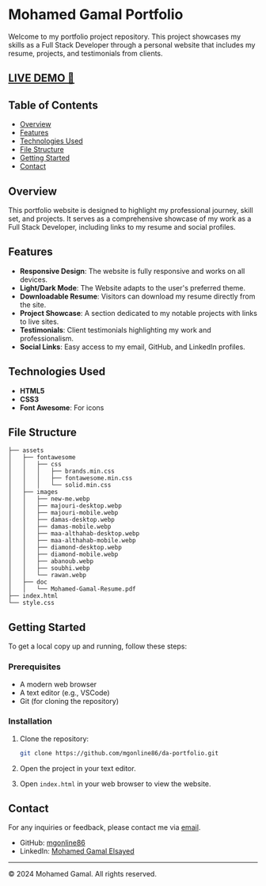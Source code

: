# Mohamed Gamal Portfolio

Welcome to my portfolio project repository. This project showcases my skills as a Full Stack Developer through a personal website that includes my resume, projects, and testimonials from clients.

## [LIVE DEMO 🚀](https://mgonline86.github.io/da-portfolio/)

## Table of Contents

- [Overview](#overview)
- [Features](#features)
- [Technologies Used](#technologies-used)
- [File Structure](#file-structure)
- [Getting Started](#getting-started)
- [Contact](#contact)

## Overview

This portfolio website is designed to highlight my professional journey, skill set, and projects. It serves as a comprehensive showcase of my work as a Full Stack Developer, including links to my resume and social profiles.

## Features

- **Responsive Design**: The website is fully responsive and works on all devices.
- **Light/Dark Mode**: The Website adapts to the user's preferred theme.
- **Downloadable Resume**: Visitors can download my resume directly from the site.
- **Project Showcase**: A section dedicated to my notable projects with links to live sites.
- **Testimonials**: Client testimonials highlighting my work and professionalism.
- **Social Links**: Easy access to my email, GitHub, and LinkedIn profiles.

## Technologies Used

- **HTML5**
- **CSS3**
- **Font Awesome**: For icons

## File Structure

```plaintext
├── assets
│   ├── fontawesome
│   │   ├── css
│   │   │   ├── brands.min.css
│   │   │   ├── fontawesome.min.css
│   │   │   └── solid.min.css
│   ├── images
│   │   ├── new-me.webp
│   │   ├── majouri-desktop.webp
│   │   ├── majouri-mobile.webp
│   │   ├── damas-desktop.webp
│   │   ├── damas-mobile.webp
│   │   ├── maa-althahab-desktop.webp
│   │   ├── maa-althahab-mobile.webp
│   │   ├── diamond-desktop.webp
│   │   ├── diamond-mobile.webp
│   │   ├── abanoub.webp
│   │   ├── soubhi.webp
│   │   └── rawan.webp
│   ├── doc
│   │   └── Mohamed-Gamal-Resume.pdf
├── index.html
└── style.css
```

## Getting Started

To get a local copy up and running, follow these steps:

### Prerequisites

- A modern web browser
- A text editor (e.g., VSCode)
- Git (for cloning the repository)

### Installation

1. Clone the repository:

   ```sh
   git clone https://github.com/mgonline86/da-portfolio.git
   ```

2. Open the project in your text editor.

3. Open `index.html` in your web browser to view the website.

## Contact

For any inquiries or feedback, please contact me via [email](mailto:mgonline86@yahoo.com).

- GitHub: [mgonline86](https://github.com/mgonline86)
- LinkedIn: [Mohamed Gamal Elsayed](https://www.linkedin.com/in/mohamed-gamal-elsayed/)

---

© 2024 Mohamed Gamal. All rights reserved.
